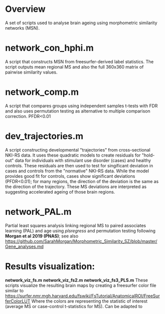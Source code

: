 # Overview
A set of scripts used to analyse brain ageing using morphometric similarity networks (MSN).

# network_con_hphi.m
A script that constructs MSN from freesurfer-derived label statistics. The script outputs mean regional MS and also the full 360x360 matrix of pairwise similarity values.

# network_comp.m
A script that compares groups using independent samples t-tests with FDR and also uses permutation testing as alternative to multiple comparison correction. PFDR<0.01

# dev_trajectories.m
A script constructing developmental "trajectories" from cross-sectional NKI-RS data. It uses these quadratic models to create residuals for "hold-out" data for individuals with stimulant use disorder (cases) and healthy controls. These residuals are then used to test for singificant deviation in cases and controls from the "normative" NKI-RS data. While the model provides good fit for controls, cases show significant deviations (PFDR<0.01); for many regions, the direction of the deviation is the same as the direction of the trajectory. These MS deviations are interpreted as suggesting accelerated ageing of those brain regions. 

# network_PAL.m
Partial least squares analysis linking regional MS to paired associates learning (PAL) and age using *plsregress* and permutation testing following **Morgan et al 2019 (PNAS)**; see also  
https://github.com/SarahMorgan/Morphometric_Similarity_SZ/blob/master/Gene_analyses.md

# Results visualization:
**network_viz_fs.m**
**network_viz_fs2.m**
**network_viz_fs3_PLS.m**
These scripts visualize the resulting brain maps by creating a freesurfer color file similar to
https://surfer.nmr.mgh.harvard.edu/fswiki/FsTutorial/AnatomicalROI/FreeSurferColorLUT
Where the colors are representing the statistic of interest (average MS or case-control t-statistics for MS). Can be adapted to 
